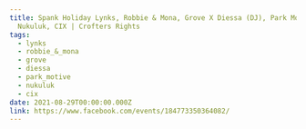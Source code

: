```yaml
---
title: Spank Holiday Lynks, Robbie & Mona, Grove X Diessa (DJ), Park Motive,
  Nukuluk, CIX | Crofters Rights
tags:
  - lynks
  - robbie_&_mona
  - grove
  - diessa
  - park_motive
  - nukuluk
  - cix
date: 2021-08-29T00:00:00.000Z
link: https://www.facebook.com/events/184773350364082/
---
```

